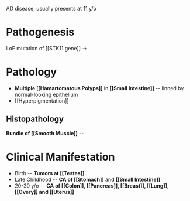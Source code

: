 AD disease, usually presents at 11 y/o

# Pathogenesis
LoF mutation of [[STK11 gene]] ->

# Pathology
- **Multiple [[Hamartomatous Polyps]]** in **[[Small Intestine]]** -- linned by normal-looking epithelium
- [[Hyperpigmentation]]

## Histopathology
**Bundle of [[Smooth Muscle]]** -- 

# Clinical Manifestation
- Birth -- **Tumors at [[Testes]]**
- Late Childhood -- **CA of [[Stomach]]** and **[[Small Intestine]]**
- 20-30 y/o -- **CA of [[Colon]], [[Pancreas]], [[Breast]], [[Lung]], [[Overy]] and [[Uterus]]**
